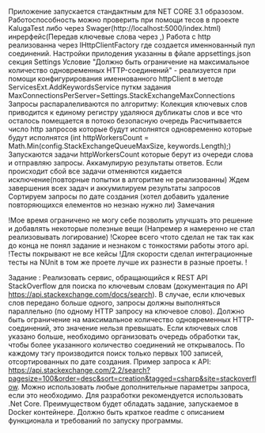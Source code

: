 Приложение запускается стандактным для NET CORE 3.1 образозом.
Работоспособность можно проверить при помощи тесов в проекте KalugaTest либо через Swager(http://localhost:5000/index.html) инрерфейс(Передав ключевые слова через ,)
Работа с http реализованна через IHttpClientFactory где создается именнованный пул соединений.
Настройки прилодения указанны в фйале appsettings.json секция Settings
Условие "Должно быть ограничение на максимальное количество одновременных HTTP-соединений" 
	- реализуется при помощи конфигурирования именнованного httpClient в методе ServicesExt.AddKeywordsService путкм задания MaxConnectionsPerServer=Settings.StackExchangeMaxConnections 
Запросы распаралеливаются по алгоритму:
	Колекция ключевых слов приводится к единому регистру удаляюся дубликаты слов и все что осталось помещается в потоко безопасную очередь
	Расчитывается число http запросов которые будут исполнятся одновременно которые будут исполнятся (int httpWorkersCount = Math.Min(config.StackExchangeQueueMaxSize, keywords.Length);)
	Запускаются задачи httpWorkersCount которые берут из очереди слова и отправляю запросы. Аккамулирую результаты ответов.
	Если происходит сбой все задачи отменяются кидается исключение(повторные попытки в алгоритме не реализованны)
	Ждем завершения всех задач и аккумилируем результаты запросов
	Сортируем запросы по дате создания (хотел добавить удаление повторяющихся елементов но незнаю нужно ли)
	Замечания

!Мое время ограничено не могу себе позволить улучшать это решение и добавлять некоторые полезные вещи (Напремер я намеренно не стал реализовывать логирование)
!Скорее всего чтото сделал не так так как до конца не понял задание и незнаком с тонкостями работы этого api.  
!Тесты покрывают не все кейсы 
!Для скорости сделал интеграционные тесты на NUnit в том же проете лучше их разнести в разные проеты.
!
	
Задание :
Реализовать сервис, обращающийся к REST API StackOverflow для поиска по ключевым словам (документация по API https://api.stackexchange.com/docs/search). 
В случае, если ключевых слов передано больше одного, запросы должны выполняться параллельно (по одному HTTP запросу на ключевое слово).
 Должно быть ограничение на максимальное количество одновременных HTTP-соединений, это значение нельзя превышать. 
Если ключевых слов указано больше, необходимо организовать очередь обработки так, чтобы более указанного количество соединений не открывалось. 
По каждому тэгу производится поиск только первых 100 записей, отсортированных по дате создания. 
Пример запроса к API:
https://api.stackexchange.com/2.2/search?pagesize=100&order=desc&sort=creation&tagged=csharp&site=stackoverflow. 
Можно использовать любые дополнительные параметры запроса, если это необходимо.
Для разработки рекомендуется использовать .Net Core. 
Преимуществом будет обладать задание, запускаемое в Docker контейнере. Должно быть краткое readme с описанием функционала и требований по запуску программы. 



